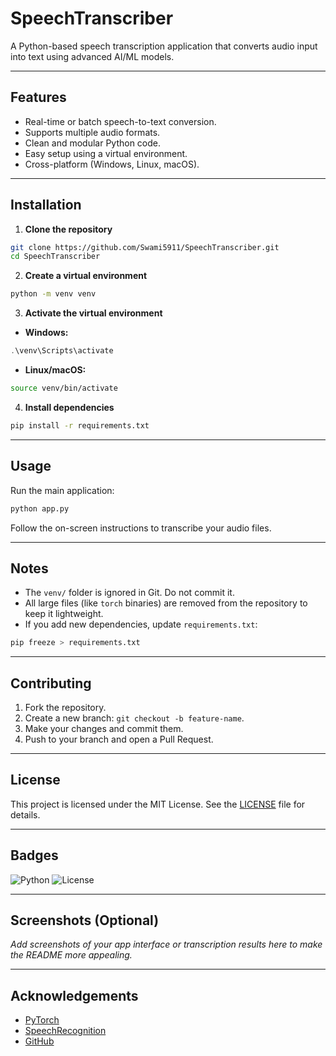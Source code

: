 # SpeechTranscriber

A Python-based speech transcription application that converts audio input into text using advanced AI/ML models.

---

## Features

* Real-time or batch speech-to-text conversion.
* Supports multiple audio formats.
* Clean and modular Python code.
* Easy setup using a virtual environment.
* Cross-platform (Windows, Linux, macOS).

---

## Installation

1. **Clone the repository**

```bash
git clone https://github.com/Swami5911/SpeechTranscriber.git
cd SpeechTranscriber
```

2. **Create a virtual environment**

```bash
python -m venv venv
```

3. **Activate the virtual environment**

* **Windows:**

```powershell
.\venv\Scripts\activate
```

* **Linux/macOS:**

```bash
source venv/bin/activate
```

4. **Install dependencies**

```bash
pip install -r requirements.txt
```

---

## Usage

Run the main application:

```bash
python app.py
```

Follow the on-screen instructions to transcribe your audio files.

---

## Notes

* The `venv/` folder is ignored in Git. Do not commit it.
* All large files (like `torch` binaries) are removed from the repository to keep it lightweight.
* If you add new dependencies, update `requirements.txt`:

```bash
pip freeze > requirements.txt
```

---

## Contributing

1. Fork the repository.
2. Create a new branch: `git checkout -b feature-name`.
3. Make your changes and commit them.
4. Push to your branch and open a Pull Request.

---

## License

This project is licensed under the MIT License. See the [LICENSE](LICENSE) file for details.

---

## Badges

![Python](https://img.shields.io/badge/Python-3.11-blue.svg)
![License](https://img.shields.io/badge/License-MIT-green.svg)

---

## Screenshots (Optional)

*Add screenshots of your app interface or transcription results here to make the README more appealing.*

---

## Acknowledgements

* [PyTorch](https://pytorch.org/)
* [SpeechRecognition](https://pypi.org/project/SpeechRecognition/)
* [GitHub](https://github.com/)
